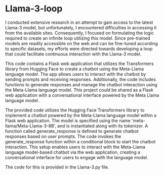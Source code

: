 # Llama-3-loop

I conducted extensive research in an attempt to gain access to the latest Llama-3 model, but unfortunately, I encountered difficulties in accessing it from the available sites. Consequently, I focused on
formulating the logic required to create an infinite loop utilizing this model. Since pre-trained models are readily accessible on the web and can be fine-tuned according to specific datasets, my efforts were
directed towards developing a loop that could facilitate continuous interaction with the Llama-3 model.

This code contains a Flask web application that utilizes the Transformers library from Hugging Face to create a chatbot using the Meta-Llama language model. The app
allows users to interact with the chatbot by sending prompts and receiving responses. Additionally, the code includes functions to generate responses and manage the
chatbot interaction using the Meta-Llama language model. This project could be shared as a Flask web application with a conversational interface powered by the Meta
Llama language model.

The provided code utilizes the Hugging Face Transformers library to implement a chatbot powered by the Meta-Llama language model within a Flask web application. The
model is specified using the name 'meta-llama/Meta-Llama-3-8B', and is instantiated along with its tokenizer. A function called generate_response is defined to
generate chatbot responses based on user prompts. The code invokes the generate_response function within a conditional block to start the chatbot interaction. This
setup enables users to interact with the Meta-Llama language model-based chatbot via the web application, creating a conversational interface for users to engage
with the language model.

The code for this is provided in the Llama-3.py file.

